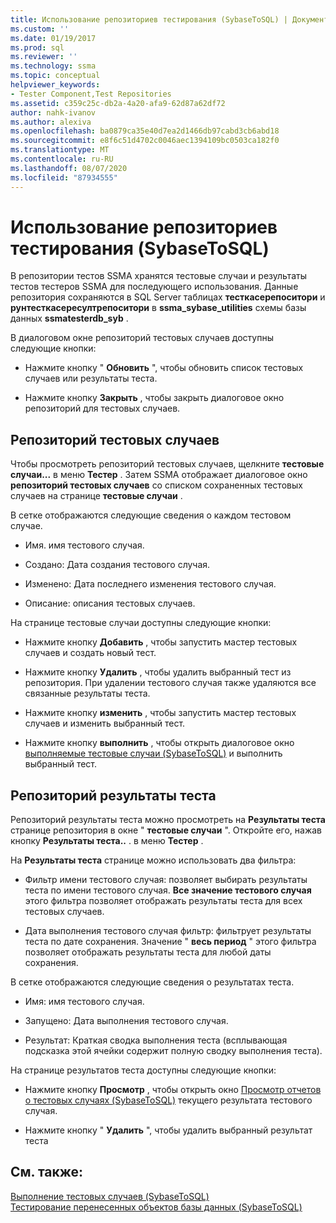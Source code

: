 ```yaml
---
title: Использование репозиториев тестирования (SybaseToSQL) | Документация Майкрософт
ms.custom: ''
ms.date: 01/19/2017
ms.prod: sql
ms.reviewer: ''
ms.technology: ssma
ms.topic: conceptual
helpviewer_keywords:
- Tester Component,Test Repositories
ms.assetid: c359c25c-db2a-4a20-afa9-62d87a62df72
author: nahk-ivanov
ms.author: alexiva
ms.openlocfilehash: ba0879ca35e40d7ea2d1466db97cabd3cb6abd18
ms.sourcegitcommit: e8f6c51d4702c0046aec1394109bc0503ca182f0
ms.translationtype: MT
ms.contentlocale: ru-RU
ms.lasthandoff: 08/07/2020
ms.locfileid: "87934555"
---
```

# <a name="using-test-repositories-sybasetosql"></a>Использование репозиториев тестирования (SybaseToSQL)
В репозитории тестов SSMA хранятся тестовые случаи и результаты тестов тестеров SSMA для последующего использования. Данные репозитория сохраняются в SQL Server таблицах **тесткасерепоситори** и **рунтесткасересултрепоситори** в **ssma_sybase_utilities** схемы базы данных **ssmatesterdb_syb** .  
  
В диалоговом окне репозиторий тестовых случаев доступны следующие кнопки:  
  
-   Нажмите кнопку " **Обновить** ", чтобы обновить список тестовых случаев или результаты теста.  
  
-   Нажмите кнопку **Закрыть** , чтобы закрыть диалоговое окно репозиторий для тестовых случаев.  
  
## <a name="test-cases-repository"></a>Репозиторий тестовых случаев  
Чтобы просмотреть репозиторий тестовых случаев, щелкните **тестовые случаи...** в меню **Тестер** . Затем SSMA отображает диалоговое окно **репозиторий тестовых случаев** со списком сохраненных тестовых случаев на странице **тестовые случаи** .  
  
В сетке отображаются следующие сведения о каждом тестовом случае.  
  
-   Имя. имя тестового случая.  
  
-   Создано: Дата создания тестового случая.  
  
-   Изменено: Дата последнего изменения тестового случая.  
  
-   Описание: описания тестовых случаев.  
  
На странице тестовые случаи доступны следующие кнопки:  
  
-   Нажмите кнопку **Добавить** , чтобы запустить мастер тестовых случаев и создать новый тест.  
  
-   Нажмите кнопку **Удалить** , чтобы удалить выбранный тест из репозитория. При удалении тестового случая также удаляются все связанные результаты теста.  
  
-   Нажмите кнопку **изменить** , чтобы запустить мастер тестовых случаев и изменить выбранный тест.  
  
-   Нажмите кнопку **выполнить** , чтобы открыть диалоговое окно [выполняемые тестовые случаи &#40;SybaseToSQL&#41;](../../ssma/sybase/running-test-cases-sybasetosql.md) и выполнить выбранный тест.  
  
## <a name="test-results-repository"></a>Репозиторий результаты теста  
Репозиторий результаты теста можно просмотреть на **Результаты теста** странице репозитория в окне " **тестовые случаи** ". Откройте его, нажав кнопку **Результаты теста..** . в меню **Тестер** .  
  
На **Результаты теста** странице можно использовать два фильтра:  
  
-   Фильтр имени тестового случая: позволяет выбирать результаты теста по имени тестового случая. **Все значение тестового случая** этого фильтра позволяет отображать результаты теста для всех тестовых случаев.  
  
-   Дата выполнения тестового случая фильтр: фильтрует результаты теста по дате сохранения. Значение " **весь период** " этого фильтра позволяет отображать результаты теста для любой даты сохранения.  
  
В сетке отображаются следующие сведения о результатах теста.  
  
-   Имя: имя тестового случая.  
  
-   Запущено: Дата выполнения тестового случая.  
  
-   Результат: Краткая сводка выполнения теста (всплывающая подсказка этой ячейки содержит полную сводку выполнения теста).  
  
На странице результатов теста доступны следующие кнопки:  
  
-   Нажмите кнопку **Просмотр** , чтобы открыть окно [Просмотр отчетов о тестовых случаях &#40;SybaseToSQL&#41;](../../ssma/sybase/viewing-test-case-reports-sybasetosql.md) текущего результата тестового случая.  
  
-   Нажмите кнопку " **Удалить** ", чтобы удалить выбранный результат теста  
  
## <a name="see-also"></a>См. также:  
[Выполнение тестовых случаев &#40;SybaseToSQL&#41;](../../ssma/sybase/running-test-cases-sybasetosql.md)  
[Тестирование перенесенных объектов базы данных &#40;SybaseToSQL&#41;](../../ssma/sybase/testing-migrated-database-objects-sybasetosql.md)  
  
